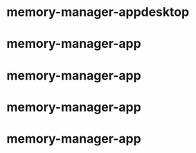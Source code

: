 # memory-manager-appdesktop
# memory-manager-app
# memory-manager-app
# memory-manager-app
# memory-manager-app
